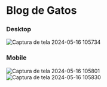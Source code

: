 # Blog de Gatos

### Desktop
![Captura de tela 2024-05-16 105734](https://github.com/GabrielVRM/Blog_Gatos/assets/95998556/79127ef6-6890-4458-a29a-1cf7650c5e3b)


### Mobile

![Captura de tela 2024-05-16 105801](https://github.com/GabrielVRM/Blog_Gatos/assets/95998556/2052b145-d85f-446f-a3d5-e93ec509b110)
![Captura de tela 2024-05-16 105830](https://github.com/GabrielVRM/Blog_Gatos/assets/95998556/64b35449-21d1-422c-afb6-30732db5c724)
